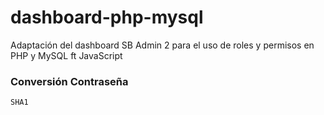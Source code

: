 # dashboard-php-mysql
Adaptación del dashboard SB Admin 2 para el uso de roles y permisos en PHP y MySQL ft JavaScript
### Conversión Contraseña
`SHA1`